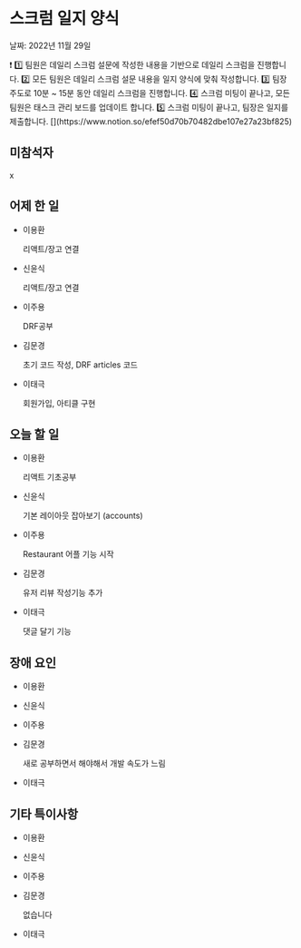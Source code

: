 # 스크럼 일지 양식

날짜: 2022년 11월 29일

<aside>
❗ 1️⃣ 팀원은 데일리 스크럼 설문에 작성한 내용을 기반으로 데일리 스크럼을 진행합니다.
2️⃣ 모든 팀원은 데일리 스크럼 설문 내용을 일지 양식에 맞춰 작성합니다. 
3️⃣ 팀장 주도로 10분 ~ 15분 동안 데일리 스크럼을 진행합니다.
4️⃣ 스크럼 미팅이 끝나고, 모든 팀원은 태스크 관리 보드를 업데이트 합니다.
5️⃣ 스크럼 미팅이 끝나고, 팀장은 일지를 제출합니다.
[](https://www.notion.so/efef50d70b70482dbe107e27a23bf825)

</aside>

## 미참석자

x

## 어제 한 일

- 이용환
    
    리액트/장고 연결
    
- 신윤식
    
    리액트/장고 연결
    
- 이주용
    
    DRF공부
    
- 김문경
    
    초기 코드 작성, DRF articles 코드
    
- 이태극
    
    회원가입, 아티클 구현
    

## 오늘 할 일

- 이용환
    
    리액트 기초공부
    
- 신윤식
    
    기본 레이아웃 잡아보기 (accounts)
    
- 이주용
    
    Restaurant 어플 기능 시작
    
- 김문경
    
    유저 리뷰 작성기능 추가
    
- 이태극
    
    댓글 달기 기능
    

## 장애 요인

- 이용환
- 신윤식
- 이주용
    
    
- 김문경
    
    새로 공부하면서 해야해서 개발 속도가 느림
    
- 이태극

## 기타 특이사항

- 이용환
- 신윤식
- 이주용
- 김문경
    
    없습니다
    
- 이태극